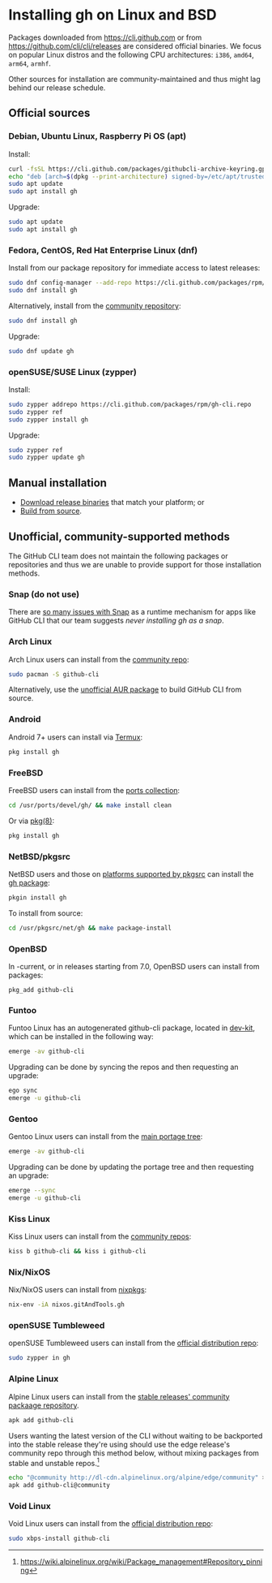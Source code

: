 # Installing gh on Linux and BSD

Packages downloaded from https://cli.github.com or from https://github.com/cli/cli/releases
are considered official binaries. We focus on popular Linux distros and
the following CPU architectures: `i386`, `amd64`, `arm64`, `armhf`.

Other sources for installation are community-maintained and thus might lag behind
our release schedule.

## Official sources

### Debian, Ubuntu Linux, Raspberry Pi OS (apt)

Install:

```bash
curl -fsSL https://cli.github.com/packages/githubcli-archive-keyring.gpg | sudo dd of=/etc/apt/trusted.gpg.d/githubcli-archive-keyring.gpg
echo "deb [arch=$(dpkg --print-architecture) signed-by=/etc/apt/trusted.gpg.d/githubcli-archive-keyring.gpg] https://cli.github.com/packages stable main" | sudo tee /etc/apt/sources.list.d/github-cli.list > /dev/null
sudo apt update
sudo apt install gh
```

Upgrade:

```bash
sudo apt update
sudo apt install gh
```

### Fedora, CentOS, Red Hat Enterprise Linux (dnf)

Install from our package repository for immediate access to latest releases:

```bash
sudo dnf config-manager --add-repo https://cli.github.com/packages/rpm/gh-cli.repo
sudo dnf install gh
```

Alternatively, install from the [community repository](https://packages.fedoraproject.org/pkgs/gh/gh/):

```bash
sudo dnf install gh
```

Upgrade:

```bash
sudo dnf update gh
```

### openSUSE/SUSE Linux (zypper)

Install:

```bash
sudo zypper addrepo https://cli.github.com/packages/rpm/gh-cli.repo
sudo zypper ref
sudo zypper install gh
```

Upgrade:

```bash
sudo zypper ref
sudo zypper update gh
```

## Manual installation

* [Download release binaries][releases page] that match your platform; or
* [Build from source](./source.md).

## Unofficial, community-supported methods

The GitHub CLI team does not maintain the following packages or repositories and thus we are unable to provide support for those installation methods.

### Snap (do not use)

There are [so many issues with Snap](https://github.com/casperdcl/cli/issues/7) as a runtime mechanism for apps like GitHub CLI that our team suggests _never installing gh as a snap_.

### Arch Linux

Arch Linux users can install from the [community repo][arch linux repo]:

```bash
sudo pacman -S github-cli
```

Alternatively, use the [unofficial AUR package][arch linux aur] to build GitHub CLI from source.

### Android

Android 7+ users can install via [Termux](https://wiki.termux.com/wiki/Main_Page):

```bash
pkg install gh
```

### FreeBSD

FreeBSD users can install from the [ports collection](https://www.freshports.org/devel/gh/):

```bash
cd /usr/ports/devel/gh/ && make install clean
```

Or via [pkg(8)](https://www.freebsd.org/cgi/man.cgi?pkg(8)):

```bash
pkg install gh
```

### NetBSD/pkgsrc

NetBSD users and those on [platforms supported by pkgsrc](https://pkgsrc.org/#index4h1) can install the [gh package](https://pkgsrc.se/net/gh):

```bash
pkgin install gh
```

To install from source:

```bash
cd /usr/pkgsrc/net/gh && make package-install
```

### OpenBSD

In -current, or in releases starting from 7.0, OpenBSD users can install from packages:

```
pkg_add github-cli
```

### Funtoo

Funtoo Linux has an autogenerated github-cli package, located in [dev-kit](https://github.com/funtoo/dev-kit/tree/1.4-release/dev-util/github-cli), which can be installed in the following way:

``` bash
emerge -av github-cli
```

Upgrading can be done by syncing the repos and then requesting an upgrade:

``` bash
ego sync
emerge -u github-cli
```

### Gentoo

Gentoo Linux users can install from the [main portage tree](https://packages.gentoo.org/packages/dev-util/github-cli):

``` bash
emerge -av github-cli
```

Upgrading can be done by updating the portage tree and then requesting an upgrade:

``` bash
emerge --sync
emerge -u github-cli
```

### Kiss Linux

Kiss Linux users can install from the [community repos](https://github.com/kisslinux/community):

```bash
kiss b github-cli && kiss i github-cli
```

### Nix/NixOS

Nix/NixOS users can install from [nixpkgs](https://search.nixos.org/packages?show=gitAndTools.gh&query=gh&from=0&size=30&sort=relevance&channel=20.03#disabled):

```bash
nix-env -iA nixos.gitAndTools.gh
```

### openSUSE Tumbleweed

openSUSE Tumbleweed users can install from the [official distribution repo](https://software.opensuse.org/package/gh):
```bash
sudo zypper in gh
```

### Alpine Linux

Alpine Linux users can install from the [stable releases' community packaage repository](https://pkgs.alpinelinux.org/packages?name=github-cli&branch=v3.15).

```bash
apk add github-cli
```

Users wanting the latest version of the CLI without waiting to be backported into the stable release they're using should use the edge release's
community repo through this method below, without mixing packages from stable and unstable repos.[^1]

```bash
echo "@community http://dl-cdn.alpinelinux.org/alpine/edge/community" >> /etc/apk/repositories
apk add github-cli@community
```

### Void Linux
Void Linux users can install from the [official distribution repo](https://voidlinux.org/packages/?arch=x86_64&q=github-cli):

```bash
sudo xbps-install github-cli
```

[releases page]: https://github.com/cli/cli/releases/latest
[arch linux repo]: https://www.archlinux.org/packages/community/x86_64/github-cli
[arch linux aur]: https://aur.archlinux.org/packages/github-cli-git
[^1]: https://wiki.alpinelinux.org/wiki/Package_management#Repository_pinning
